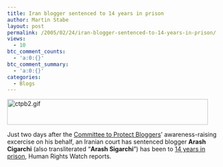 ```yaml
---
title: Iran blogger sentenced to 14 years in prison
author: Martin Stabe
layout: post
permalink: /2005/02/24/iran-blogger-sentenced-to-14-years-in-prison/
views:
  - 10
btc_comment_counts:
  - 'a:0:{}'
btc_comment_summary:
  - 'a:0:{}'
categories:
  - Blogs
---
```

[<img alt="ctpb2.gif" src="http://www.martinstabe.com/blog/ctpb2/ctpb2.gif" width="468" height="60" />  
][1]

Just two days after the [Committee to Protect Bloggers][1]&rsquo; awareness-raising excercise on his behalf, an Iranian court has sentenced blogger **Arash Cigarchi** (also transliterated &ldquo;**Arash Sigarchi**&rdquo;) has been to [14 years in prison][2], Human Rights Watch reports.

 [1]: http://committeetoprotectbloggers.blogspot.com/
 [2]: http://hrw.org/english/docs/2005/02/23/iran10204.htm